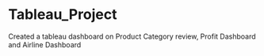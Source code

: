 # Tableau_Project
Created a tableau dashboard on Product Category review, Profit Dashboard and Airline Dashboard
